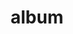 ---
layout: album
resource: facebook
title: "album"
description: "masonry"
active: gallery
header-img: "img/gallery-bg.jpg"
album-title: "my 9th album"
images:
  - image_path: HQT/other/723387069833886_399656820_723387953167131_6002933017875576847_n.jpg
  - image_path: HQT/other/733617975477462_406242804_733618435477416_2590516539406017477_n.jpg
  - image_path: HQT/other/735199248652668_407344718_735200211985905_7887490072443272056_n.jpg
  - image_path: HQT/other/735199411985985_407203037_735202875318972_169792460038427645_n.jpg
  - image_path: HQT/other/735199518652641_407599970_735202928652300_4904423219200104489_n.jpg
  - image_path: HQT/other/735199518652641_420159624_764022989103627_3404854417387956200_n.jpg
  - image_path: HQT/other/739391238233469_406802680_739393181566608_1210007438302467077_n.jpg
  - image_path: HQT/other/739391414900118_406846348_739393361566590_3393384178305782508_n.jpg
  - image_path: HQT/other/739391574900102_406800738_739394004899859_3769820054682394776_n.jpg
  - image_path: HQT/other/739391718233421_406495139_739394141566512_809838658975667715_n.jpg
  - image_path: HQT/other/739391838233409_406488501_739394214899838_5715813552212579749_n.jpg
  - image_path: HQT/other/739396234899636_406769738_739399164899343_5683262787935441564_n.jpg
  - image_path: HQT/other/743422537830339_412015076_743423654496894_6468271589516885771_n.jpg
  - image_path: HQT/other/743433624495897_411399020_743433617829231_8256637951107058992_n.jpg
  - image_path: HQT/other/751866983652561_416130091_751867826985810_6843280515515483357_n.jpg
  - image_path: HQT/other/754982650007661_417144754_754982646674328_6192414830753252649_n.jpg
  - image_path: HQT/other/758870716285521_419384631_758870712952188_7406528742509275680_n.jpg
  - image_path: HQT/other/758870776285515_419104750_758870772952182_4562732592974502557_n.jpg
  - image_path: HQT/other/762788925893700_420125935_762789235893669_1620494231966497139_n.jpg
  - image_path: HQT/other/764020315770561_420678032_764022899103636_8548823008087157273_n.jpg
  - image_path: HQT/other/764020612437198_420160468_764055702433689_1559465089919465028_n.jpg
  - image_path: HQT/other/764020695770523_420636637_764055745767018_2252461353584893952_n.jpg
  - image_path: HQT/other/768449205327672_422699844_768449201994339_7604361225515559221_n.jpg
  - image_path: HQT/other/769743705198222_423160991_769744655198127_7758975994124948852_n.jpg
  - image_path: HQT/other/770944241744835_423312687_770944418411484_8291190866483685035_n.jpg
  - image_path: HQT/other/781485940690665_428622296_781486294023963_2797510770885682820_n.jpg
  - image_path: HQT/other/785180663654526_428637544_785181956987730_9052434869039621724_n.jpg
  - image_path: HQT/other/785180713654521_428625938_785181990321060_7195841384336566920_n.jpg
  - image_path: HQT/other/817990460373546_438928606_817994263706499_5968175508505876242_n.jpg
  - image_path: HQT/other/847006180805307_445418217_847007447471847_3789110136958157661_n.jpg
  - image_path: HQT/other/847687747403817_445419490_847687744070484_626044016113582729_n.jpg
  - image_path: HQT/other/856249139881011_448510207_856249136547678_6203820913759538458_n.jpg
  - image_path: HQT/other/864098482429410_449596015_864099005762691_8673225753406672409_n.jpg
  - image_path: HQT/other/867213962117862_449749392_867213958784529_2338065394655835684_n.jpg
  - image_path: HQT/other/874932934679298_451819425_874934948012430_9019800855736677852_n.jpg
  - image_path: HQT/other/874932964679295_452066312_874935821345676_509186298791940187_n.jpg
  - image_path: HQT/other/874933511345907_451749549_874935368012388_1552731000137339109_n.jpg
  - image_path: HQT/other/874933638012561_451628680_874935448012380_2328493154100748428_n.jpg
  - image_path: HQT/other/874933714679220_451768233_874935484679043_1989604219897371802_n.jpg
  - image_path: HQT/other/876786837827241_452149752_876786834493908_1358632223221236287_n.jpg
  - image_path: HQT/other/884216420417616_453599466_884217467084178_4012158702685890858_n.jpg
  - image_path: HQT/other/896523842520207_456570957_896525692520022_5104287605580929283_n.jpg
  - image_path: HQT/other/917572997081958_460770380_917573000415291_132338959452463995_n.jpg
  - image_path: HQT/other/919807793525145_461089852_919807800191811_8319538454558690727_n.jpg
  - image_path: HQT/other/926184412887483_461603556_926186889553902_4270440856790302093_n.jpg
  - image_path: HQT/other/926185109554080_461545501_926187369553854_5094700073072010023_n.jpg
  - image_path: HQT/other/926185146220743_461635862_926187386220519_5177847010371456568_n.jpg
  - image_path: HQT/other/926185322887392_461582060_926187522887172_8932436281832108824_n.jpg
  - image_path: HQT/other/966912765481314_468395654_966912768814647_1497782480056834881_n.jpg
  - image_path: HQT/other/967461602093097_468396870_967461605426430_3846711031163983082_n.jpg
  - image_path: HQT/other/982619317243992_470633423_982619320577325_2494930534269277935_n.jpg
  - image_path: HQT/other/982644387241485_470246286_982644823908108_1542347338351409601_n.jpg
  - image_path: HQT/other/987653093407281_471554186_987653096740614_1549464941020558260_n.jpg
---